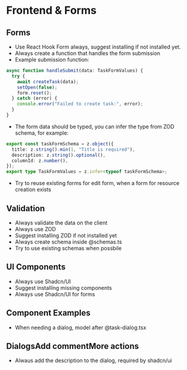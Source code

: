 # Frontend & Forms

## Forms

- Use React Hook Form always, suggest installing if not installed yet.
- Always create a function that handles the form submission
- Example submission function:

```ts
async function handleSubmit(data: TaskFormValues) {
  try {
    await createTask(data);
    setOpen(false);
    form.reset();
  } catch (error) {
    console.error("Failed to create task:", error);
  }
}
```

- The form data should be typed, you can infer the type from ZOD schema, for example:

```ts
export const taskFormSchema = z.object({
  title: z.string().min(1, "Title is required"),
  description: z.string().optional(),
  columnId: z.number(),
});
export type TaskFormValues = z.infer<typeof taskFormSchema>;
```

- Try to reuse existing forms for edit form, when a form for resource creation exists

## Validation

- Always validate the data on the client
- Always use ZOD
- Suggest installing ZOD if not installed yet
- Always create schema inside @schemas.ts
- Try to use existing schemas when possbile

## UI Components

- Always use Shadcn/UI
- Suggest installing missing components
- Always use Shadcn/UI for forms

## Component Examples

- When needing a dialog, model after @task-dialog.tsx

## DialogsAdd commentMore actions

- Alwaus add the description to the dialog, required by shadcn/ui